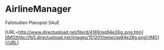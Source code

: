 # AirlineManager
Fallstudien Planspiel SAuE

[URL=http://www.directupload.net/file/d/4189/qq94e28g_png.htm][IMG]http://fs5.directupload.net/images/151201/temp/qq94e28g.png[/IMG][/URL]
